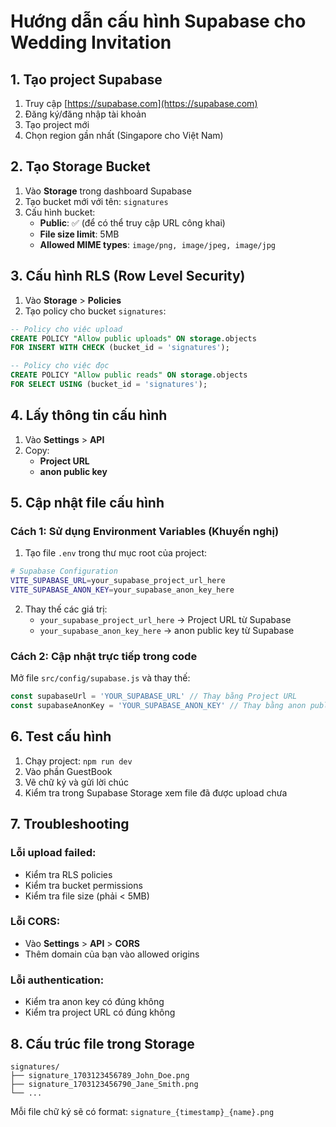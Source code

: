 # Hướng dẫn cấu hình Supabase cho Wedding Invitation

## 1. Tạo project Supabase

1. Truy cập [https://supabase.com](https://supabase.com)
2. Đăng ký/đăng nhập tài khoản
3. Tạo project mới
4. Chọn region gần nhất (Singapore cho Việt Nam)

## 2. Tạo Storage Bucket

1. Vào **Storage** trong dashboard Supabase
2. Tạo bucket mới với tên: `signatures`
3. Cấu hình bucket:
   - **Public**: ✅ (để có thể truy cập URL công khai)
   - **File size limit**: 5MB
   - **Allowed MIME types**: `image/png, image/jpeg, image/jpg`

## 3. Cấu hình RLS (Row Level Security)

1. Vào **Storage** > **Policies**
2. Tạo policy cho bucket `signatures`:

```sql
-- Policy cho việc upload
CREATE POLICY "Allow public uploads" ON storage.objects
FOR INSERT WITH CHECK (bucket_id = 'signatures');

-- Policy cho việc đọc
CREATE POLICY "Allow public reads" ON storage.objects
FOR SELECT USING (bucket_id = 'signatures');
```

## 4. Lấy thông tin cấu hình

1. Vào **Settings** > **API**
2. Copy:
   - **Project URL**
   - **anon public key**

## 5. Cập nhật file cấu hình

### Cách 1: Sử dụng Environment Variables (Khuyến nghị)

1. Tạo file `.env` trong thư mục root của project:

```bash
# Supabase Configuration
VITE_SUPABASE_URL=your_supabase_project_url_here
VITE_SUPABASE_ANON_KEY=your_supabase_anon_key_here
```

2. Thay thế các giá trị:
   - `your_supabase_project_url_here` → Project URL từ Supabase
   - `your_supabase_anon_key_here` → anon public key từ Supabase

### Cách 2: Cập nhật trực tiếp trong code

Mở file `src/config/supabase.js` và thay thế:

```javascript
const supabaseUrl = 'YOUR_SUPABASE_URL' // Thay bằng Project URL
const supabaseAnonKey = 'YOUR_SUPABASE_ANON_KEY' // Thay bằng anon public key
```

## 6. Test cấu hình

1. Chạy project: `npm run dev`
2. Vào phần GuestBook
3. Vẽ chữ ký và gửi lời chúc
4. Kiểm tra trong Supabase Storage xem file đã được upload chưa

## 7. Troubleshooting

### Lỗi upload failed:
- Kiểm tra RLS policies
- Kiểm tra bucket permissions
- Kiểm tra file size (phải < 5MB)

### Lỗi CORS:
- Vào **Settings** > **API** > **CORS**
- Thêm domain của bạn vào allowed origins

### Lỗi authentication:
- Kiểm tra anon key có đúng không
- Kiểm tra project URL có đúng không

## 8. Cấu trúc file trong Storage

```
signatures/
├── signature_1703123456789_John_Doe.png
├── signature_1703123456790_Jane_Smith.png
└── ...
```

Mỗi file chữ ký sẽ có format: `signature_{timestamp}_{name}.png`
